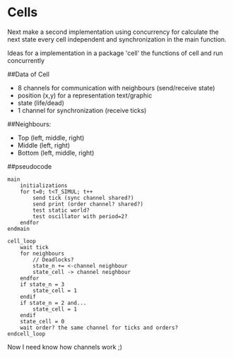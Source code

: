 # Cells

Next make a second implementation using concurrency for calculate the next state every cell independent and synchronization in the main function.

Ideas for a implementation in a package 'cell' the functions of cell and run concurrently

##Data of Cell
* 8 channels for communication with neighbours (send/receive state)
* position (x,y) for a representation text/graphic
* state (life/dead)
* 1 channel for synchronization (receive ticks) 

##Neighbours:
* Top (left, middle, right)
* Middle (left, right)
* Bottom (left, middle, right)

##pseudocode
```
main 
    initializations
    for t=0; t<T_SIMUL; t++
        send tick (sync channel shared?)
        send print (order channel? shared?)
        test static world?
        test oscillator with period=2?
    endfor
endmain

cell_loop
    wait tick
    for neighbours
        // Deadlocks?
        state_n += <-channel neighbour
        state_cell -> channel neighbour
    endfor
    if state_n = 3
        state_cell = 1
    endif
    if state_n = 2 and...
        state_cell = 1
    endif
    state_cell = 0
    wait order? the same channel for ticks and orders?
endcell_loop
```

Now I need know how channels work ;)
